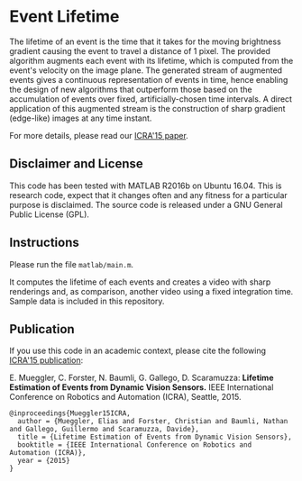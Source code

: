 # Event Lifetime

The lifetime of an event is the time that it takes for the moving brightness gradient causing the event to travel a distance of 1 pixel.
The provided algorithm augments each event with its lifetime, which is computed from the event's velocity on the image plane.
The generated stream of augmented events gives a continuous representation of events in time, hence enabling the design of new algorithms that outperform those based on the accumulation of events over fixed, artificially-chosen time intervals.
A direct application of this augmented stream is the construction of sharp gradient (edge-like) images at any time instant.

For more details, please read our [ICRA'15 paper](http://rpg.ifi.uzh.ch/docs/ICRA15_Mueggler.pdf).

## Disclaimer and License

This code has been tested with MATLAB R2016b on Ubuntu 16.04.
This is research code, expect that it changes often and any fitness for a particular purpose is disclaimed.
The source code is released under a GNU General Public License (GPL).


## Instructions

Please run the file `matlab/main.m`.

It computes the lifetime of each events and creates a video with sharp renderings and, as comparison, another video using a fixed integration time.
Sample data is included in this repository.


## Publication

If you use this code in an academic context, please cite the following [ICRA'15 publication](http://rpg.ifi.uzh.ch/docs/ICRA15_Mueggler.pdf):

E. Mueggler, C. Forster, N. Baumli, G. Gallego, D. Scaramuzza:
**Lifetime Estimation of Events from Dynamic Vision Sensors.**
IEEE International Conference on Robotics and Automation (ICRA), Seattle, 2015.

    @inproceedings{Mueggler15ICRA,
      author = {Mueggler, Elias and Forster, Christian and Baumli, Nathan and Gallego, Guillermo and Scaramuzza, Davide},
      title = {Lifetime Estimation of Events from Dynamic Vision Sensors},
      booktitle = {IEEE International Conference on Robotics and Automation (ICRA)},
      year = {2015}
    }
